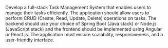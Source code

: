 Develop a full-stack Task Management System that enables users to manage their tasks efficiently. The application should allow users to perform CRUD (Create, Read, Update, Delete) operations on tasks. The backend should use your choice of Spring Boot (Java stack) or Node.js (JavaScript stack) and the frontend should be implemented using Angular or React.js. The application must ensure scalability, responsiveness, and a user-friendly interface.